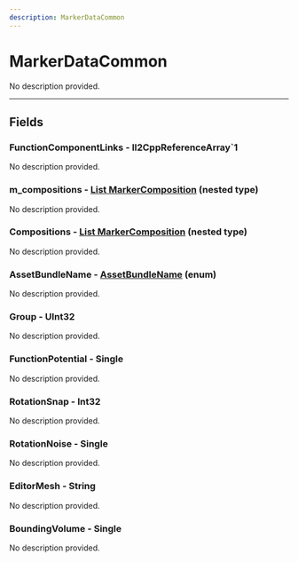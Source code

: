 ```yaml
---
description: MarkerDataCommon
---
```


# MarkerDataCommon

No description provided.

***

## Fields

### FunctionComponentLinks - Il2CppReferenceArray`1

No description provided.

### m_compositions - [List MarkerComposition](./markercomposition.md) (nested type)

No description provided.

### Compositions - [List MarkerComposition](./markercomposition.md) (nested type)

No description provided.

### AssetBundleName - [AssetBundleName](../enum-types.md#assetbundlename) (enum)

No description provided.

### Group - UInt32

No description provided.

### FunctionPotential - Single

No description provided.

### RotationSnap - Int32

No description provided.

### RotationNoise - Single

No description provided.

### EditorMesh - String

No description provided.

### BoundingVolume - Single

No description provided.
